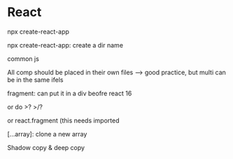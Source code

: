 # React

npx create-react-app

npx create-react-app: create a dir name

common js

All comp should be placed in their own files --> good practice, but multi can be in the same ifels

fragment: can put it in a div beofre react 16

or do >? >/?

or react.fragment (this needs imported

[...array]: clone a new array

Shadow copy & deep copy